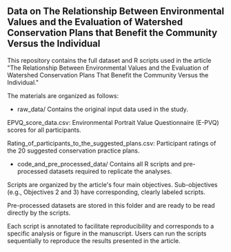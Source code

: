 ## **Data on The Relationship Between Environmental Values and the Evaluation of Watershed Conservation Plans that Benefit the Community Versus the Individual**

This repository contains the full dataset and R scripts used in the article "The Relationship Between Environmental Values and the Evaluation of Watershed Conservation Plans That Benefit the Community Versus the Individual."

The materials are organized as follows:

- raw_data/
Contains the original input data used in the study.

EPVQ_score_data.csv: Environmental Portrait Value Questionnaire (E-PVQ) scores for all participants.

Rating_of_participants_to_the_suggested_plans.csv: Participant ratings of the 20 suggested conservation practice plans.

- code_and_pre_processed_data/
Contains all R scripts and pre-processed datasets required to replicate the analyses.

Scripts are organized by the article's four main objectives. Sub-objectives (e.g., Objectives 2 and 3) have corresponding, clearly labeled scripts.

Pre-processed datasets are stored in this folder and are ready to be read directly by the scripts.

Each script is annotated to facilitate reproducibility and corresponds to a specific analysis or figure in the manuscript. Users can run the scripts sequentially to reproduce the results presented in the article.







